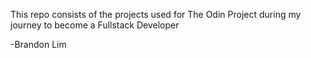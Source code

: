 This repo consists of the projects used for The Odin Project during my journey to become a Fullstack Developer

-Brandon Lim